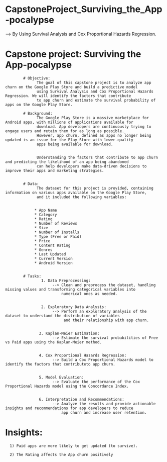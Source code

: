# CapstoneProject_Surviving_the_App-pocalypse

--> By Using Survival Analysis and Cox Proportional Hazards Regression.

# Capstone project: Surviving the App-pocalypse

            # Objective:
                  The goal of this capstone project is to analyze app churn on the Google Play Store and build a predictive model
                  using Survival Analysis and Cox Proportional Hazards Regression. We will identify the factors that contribute 
                  to app churn and estimate the survival probability of apps on the Google Play Store.
            
            # Background:
                  The Google Play Store is a massive marketplace for Android apps, with millions of applications available for 
                  download. App developers are continuously trying to engage users and retain them for as long as possible.
                  However, app churn, defined as apps no longer being updated is an issue for the Play Store with lower-quality
                  apps being available for download.

                  
                  Understanding the factors that contribute to app churn and predicting the likelihood of an app being abandoned
                  can help developers make data-driven decisions to improve their apps and marketing strategies.
            
            
            # Data:
                  The dataset for this project is provided, containing information on various apps available on the Google Play Store,
                  and it included the following variables:
            
            
                 * App Name
                 * Category
                 * Rating
                 * Number of Reviews
                 * Size
                 * Number of Installs
                 * Type (Free or Paid)
                 * Price
                 * Content Rating
                 * Genres
                 * Last Updated
                 * Current Version
                 * Android Version
            
            
            # Tasks:
                    1. Data Preprocessing:
                         --> Clean and preprocess the dataset, handling missing values and transforming categorical variables into 
                             numerical ones as needed.
            
                         
                    2. Exploratory Data Analysis:
                         --> Perform an exploratory analysis of the dataset to understand the distribution of variables
                              and their relationship with app churn.
            
                  
                   3. Kaplan-Meier Estimation:
                         --> Estimate the survival probabilities of Free vs Paid apps using the Kaplan-Meier method.
                         
            
                   4. Cox Proportional Hazards Regression:
                         --> Build a Cox Proportional Hazards model to identify the factors that contributeto app churn.
                         
                         
                   5. Model Evaluation: 
                         --> Evaluate the performance of the Cox Proportional Hazards model using the Concordance Index.
            
            
                   6. Interpretation and Recommendations:
                         --> Analyze the results and provide actionable insights and recommendations for app developers to reduce
                             app churn and increase user retention.


# Insights:
      1) Paid apps are more likely to get updated (to survive).
      
      2) The Rating affects the App churn positively

